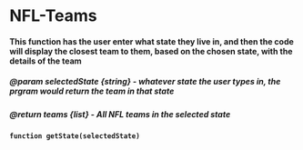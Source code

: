 # NFL-Teams


#### This function has the user enter what state they live in, and then the code will display the closest team to them, based on the chosen state, with the details of the team
##### @param selectedState {string} - whatever state the user types in, the prgram would return the team in that state
##### @return teams {list} - All NFL teams in the selected state


**`function getState(selectedState)`**

